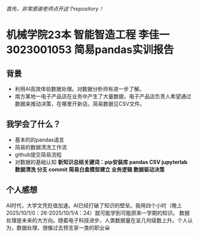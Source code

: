 *首先，非常感谢老师点开这个repository！*
# 机械学院23本 智能智造工程 李佳一 3023001053 简易pandas实训报告
## 背景
* 利用AI高效体验数据处理。对数据分析师有进一步了解。
* 南方某地一电子产品店在业务中产生了大量数据，电子产品店负责人希望通过数据来推动决策，在哪里开新店。简易数据见CSV文件。
## 我学会了什么？
* 基本的的pandas语言
* 简易的数据清洗工作流
* github提交简易流程
* 对数据的基础认知
**新知识总结关键词：pip安装库 pandas CSV jupyterlab 数据清洗 分支 commit 简易白盒模型建立 业务逻辑 数据驱动决策**
## 个人感想
AI时代，大学文凭贬值加速。AI已经打破了知识的壁垒。我用四个小时（晚上2025/10/1/0：26-2025/10/1/4：24）就可能学到可能原来一学期的知识。
数据处理是未来的大方向。随着电子科技进步，人类数据量在呈几何级数上升。个人认为，数据处理，很像过去预言家一类的职业😀
